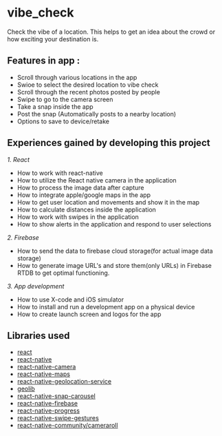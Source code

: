# vibe_check
Check the vibe of a location. This helps to get an idea about the crowd or how exciting your destination is. 

## Features in app :
  - Scroll through various locations in the app 
  - Swioe to select the  desired location to vibe check
  - Scroll through the recent photos posted by people 
  - Swipe to go to the camera screen
  - Take a snap inside the app 
  - Post the snap (Automatically posts to a nearby location)
  - Options to save to device/retake 

## Experiences gained by developing this project 

*1. React*
  - How to work with react-native 
  - How to utilize the React native camera in the application
  - How to process the image data after capture
  - How to integrate apple/google maps in the app
  - How to get user location and movements and show it in the map
  - How to calculate distances inside the application 
  - How to work with swipes in the application
  - How to show alerts in the application and respond to user selections

*2. Firebase*
  - How to send the data to firebase cloud storage(for actual image data storage)  
  - How to generate image URL's and store them(only URLs) in Firebase RTDB to get optimal functioning.  

*3. App development*
  - How to use X-code and iOS simulator
  - How to install and run a development app on a physical device
  - How to create launch screen and logos for the app

## Libraries used 
  - [react](https://github.com/facebook/react)
  - [react-native](https://github.com/facebook/react-native)
  - [react-native-camera](https://github.com/react-native-camera/react-native-camera)
  - [react-native-maps](https://github.com/react-native-maps/react-native-maps)
  - [react-native-geolocation-service](https://github.com/Agontuk/react-native-geolocation-service)
  - [geolib](https://github.com/manuelbieh/geolib)
  - [react-native-snap-carousel](https://github.com/archriss/react-native-snap-carousel)
  - [react-native-firebase](https://github.com/invertase/react-native-firebase)
  - [react-native-progress](https://github.com/oblador/react-native-progress)
  - [react-native-swipe-gestures](https://github.com/glepur/react-native-swipe-gestures)
  - [react-native-community/cameraroll](https://github.com/react-native-cameraroll/react-native-cameraroll)

